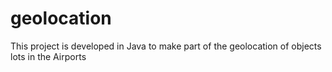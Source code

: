 # geolocation
This project is developed in Java to make part of the geolocation of objects lots in the Airports
